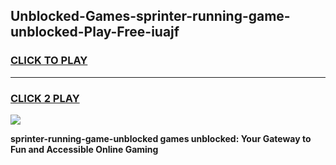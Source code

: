 
## Unblocked-Games-sprinter-running-game-unblocked-Play-Free-iuajf
<h3>
<a href="https://premium76.site?title=sprinter-running-game-unblocked&ref=10A">CLICK TO PLAY</a></h3>
<hr>

<h3>
<a href="https://premium76.site?title=sprinter-running-game-unblocked&ref=10A">CLICK 2 PLAY</a>
  
</h3>

<a href="https://premium76.site?title=sprinter-running-game-unblocked&ref=10A"><img src="https://clearcache.store/games.png"></a>


**sprinter-running-game-unblocked games unblocked: Your Gateway to Fun and Accessible Online Gaming**
